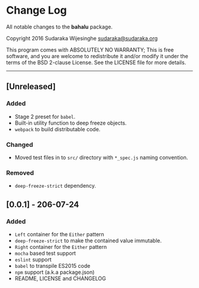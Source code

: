 # Change Log

All notable changes to the **bahalu** package.

Copyright 2016 Sudaraka Wijesinghe <sudaraka@sudaraka.org>

This program comes with ABSOLUTELY NO WARRANTY;
This is free software, and you are welcome to redistribute it and/or modify it
under the terms of the BSD 2-clause License. See the LICENSE file for more
details.

---

## [Unreleased]
### Added
- Stage 2 preset for `babel`.
- Built-in utility function to deep freeze objects.
- `webpack` to build distributable code.

### Changed
- Moved test files in to `src/` directory with `*_spec.js` naming convention.

### Removed
- `deep-freeze-strict` dependency.

## [0.0.1] - 206-07-24
### Added
- `Left` container for the `Either` pattern
- `deep-freeze-strict` to make the contained value immutable.
- `Right` container for the `Either` pattern
- `mocha` based test support
- `eslint` support
- `babel` to transpile ES2015 code
- `npm` support (a.k.a package.json)
- README, LICENSE and CHANGELOG
